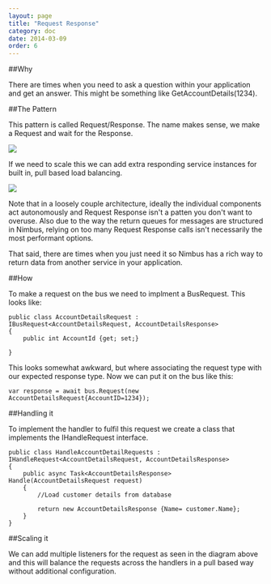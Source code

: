 ```yaml
---
layout: page
title: "Request Response"
category: doc
date: 2014-03-09
order: 6
---
```


##Why

There are times when you need to ask a question within your application and get an answer. This might be something like GetAccountDetails(1234). 


##The Pattern

This pattern is called Request/Response. The name makes sense, we make a Request and wait for the Response. 

![](../../images/RequestResponse.PNG)

If we need to scale this we can add extra responding service instances for built in, pull based load balancing.

![](../../images/RequestResponseScaled.PNG)


Note that in a loosely couple architecture, ideally the individual components act autonomously and Request Response isn't a patten you don't want to overuse. Also due to the way the return queues for messages are structured in Nimbus, relying on too many Request Response calls isn't necessarily the most performant options.

That said, there are times when you just need it so Nimbus has a rich way to return data from another service in your application.


##How

To make a request on the bus we need to implment a BusRequest. This looks like:

	public class AccountDetailsRequest : IBusRequest<AccountDetailsRequest, AccountDetailsResponse>
	{
		public int AccountId {get; set;}
	
	}

This looks somewhat awkward, but where associating the request type with our expected response type. Now we can put it on the bus like this:

	var response = await bus.Request(new AccountDetailsRequest{AccountID=1234});



##Handling it

To implement the handler to fulfil this request we create a class that implements the IHandleRequest interface.

	public class HandleAccountDetailRequests : IHandleRequest<AccountDetailsRequest, AccountDetailsResponse>
	{
    	public async Task<AccountDetailsResponse> Handle(AccountDetailsRequest request)
        {
            //Load customer details from database

            return new AccountDetailsResponse {Name= customer.Name};
        }
	}


##Scaling it

We can add multiple listeners for the request as seen in the diagram above and this will balance the requests across the handlers in a pull based way without additional configuration.